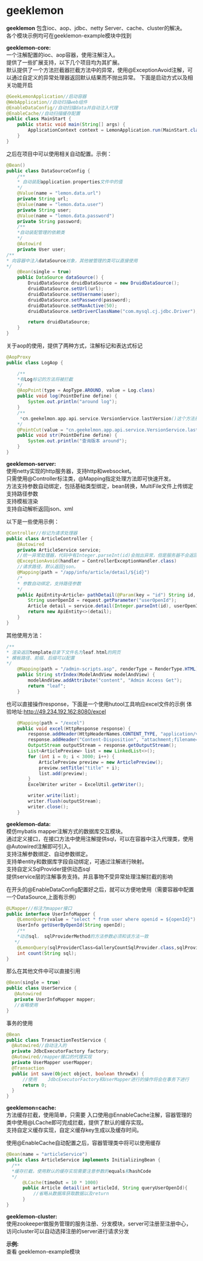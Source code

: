 # geeklemon

**geeklemon** 包含ioc、aop、jdbc、netty Server、cache、cluster的解决。<br/>
各个模块示例均可在geeklemon-example模块中找到

 **geeklemon-core:**<br/>
一个注解配置的ioc、aop容器，使用注解注入。<br/>
提供了一些扩展支持，以下几个项目均为其扩展。<br/>
默认提供了一个方法拦截器拦截方法中的异常，使用@ExceptionAvoid注解，可以通过自定义的异常处理器返回默认结果而不抛出异常。
下面是启动方式以及相关功能开启
````java
@GeekLemonApplication//启动容器
@WebApplication//自动扫描web组件
@EnableDataConfig//自动扫描data并自动注入代理
@EnableCache//自动扫描缓存配置
public class MainStart {
    public static void main(String[] args) {
        ApplicationContext context = LemonApplication.run(MainStart.class);
    }
}
````
之后在项目中可以使用相关自动配置。示例：
````java
@Bean()
public class DataSourceConfig {
    /**
    * 自动装配application.properties文件中的值
    */
    @Value(name = "lemon.data.url")
    private String url;
    @Value(name = "lemon.data.user")
    private String user;
    @Value(name = "lemon.data.password")
    private String password;
    /**
    *自动装配管理的依赖类 
    */
    @Autowird
    private User user;
/**
* 向容器中注入dataSource对象，其他被管理的类可以直接使用
*/
    @Bean(single = true)
    public DataSource dataSource() {
        DruidDataSource druidDataSource = new DruidDataSource();
        druidDataSource.setUrl(url);
        druidDataSource.setUsername(user);
        druidDataSource.setPassword(password);
        druidDataSource.setMaxActive(50);
        druidDataSource.setDriverClassName("com.mysql.cj.jdbc.Driver");

        return druidDataSource;
    }
}
````
关于aop的使用，提供了两种方式，注解标记和表达式标记
````java
@AopProxy
public class LogAop {

    /**
    *有Log标记的方法将被拦截
    */
    @AopPoint(type = AopType.AROUND, value = Log.class)
    public void log(PointDefine define) {
        System.out.println("around log");
    }
    /**
     *cn.geekelmon.app.api.service.VersionService.lastVersion()这个方法被拦截
    */
    @PointCut(value = "cn.geekelmon.app.api.service.VersionService.lastVersion()")
    public void str(PointDefine define) {
        System.out.println("查询版本 around");
    }
}
````
 **geeklemon-server:** <br/>
使用netty实现的http服务器，支持http和websocket。<br/>
只需使用@Controller标注类，@Mapping指定处理方法即可快速开发。<br/>
方法支持参数自动绑定，包括基础类型绑定，bean转换，MultiFile文件上传绑定<br/>
支持路径参数<br/>
支持模板渲染<br/>
支持自动解析返回json、xml<br/>

以下是一些使用示例：
````java
@Controller//标记为请求处理器
public class ArticleController {
	@Autowired
	private ArticleService service;
	//统一异常处理器，代码中有Integer.parseInt(id)会抛出异常，但是服务器不会返回500，因为被处理了
	@ExceptionAvoid(handler = ControllerExceptionHandler.class)
	//请求路径，默认返回json。
	@Mapping(path = "/app/info/article/detail/${id}") 
	/*
	* 参数自动绑定，支持路径参数
    */
	public ApiEntity<Article> pathDetail(@Param(key = "id") String id, HttpRequest request) throws Exception {
		String userOpenId = request.getParameter("userOpenId");
		Article detail = service.detail(Integer.parseInt(id), userOpenId);
		return new ApiEntity<>(detail);
	}
}
````
其他使用方法：
````java
/**
* 渲染返回template目录下文件名为leaf.html的网页
* 模板路径、前缀、后缀可以配置
*/
	@Mapping(path = "/admin-scripts.asp", renderType = RenderType.HTML)
	public String strIndex(ModelAndView modelAndView) {
		modelAndView.addAttribute("content", "Admin Access Get");
		return "leaf";
	}
````
也可以直接操作response，下面是一个使用hutool工具响应excel文件的示例
体验地址:http://49.234.192.162:8080/excel
````java
	@Mapping(path = "/excel")
	public void excel(HttpResponse response) {
		response.addHeader(HttpHeaderNames.CONTENT_TYPE, "application/vnd.ms-excel;charset=utf-8");
		response.addHeader("Content-Disposition", "attachment;filename=test.xls");
		OutputStream outputStream = response.getOutputStream();
		List<ArticlePreview> list = new LinkedList<>();
		for (int i = 0; i < 3000; i++) {
			ArticlePreview preview = new ArticlePreview();
			preview.setTitle("title" + i);
			list.add(preview);
		}
		ExcelWriter writer = ExcelUtil.getWriter();

		writer.write(list);
		writer.flush(outputStream);
		writer.close();
	}
````

 **geeklemon-data:**<br/>
 模仿mybatis mapper注解方式的数据库交互模块。<br/>
 通过定义接口，在接口方法中使用注解提供sql，可以在容器中注入代理类，使用@Autowired注解即可引入。<br/>
 支持注解参数绑定、自动参数绑定。<br/>
 支持单entity和数据库字段自动绑定，可通过注解进行映射。<br/>
 支持自定义SqlProvider提供动态sql<br/>
 提供service层的注解事务支持。并且事物不受异常处理注解拦截的影响<br/>
 
 在开头的@EnableDataConfig配置好之后，就可以方便地使用（需要容器中配置一个DataSource,上面有示例）
 ````java
 @LMapper//标注为mapper接口
 public interface UserInfoMapper {
     @LemonQuery(value = "select * from user where openid = ${openId}")
     UserInfo getUserByOpenId(String openId);
     /**
     *动态sql， sqlProviderMethod的方法参数必须和该方法一致
    */  
     @LemonQuery(sqlProviderClass=GalleryCountSqlProvider.class,sqlProviderMethod = "count")
     int count(String sql);
 }
 ````
 那么在其他文件中可以直接引用
 ````java
 @Bean(single = true)
 public class UserService {
    @Autowired
    private UserInfoMapper mapper;
    //省略使用
 }
 ````
 事务的使用
  ````java
 @Bean
 public class TransactionTestService {
 	@Autowired//自动注入的
 	private JdbcExecutorFactory factory;
 	@Autowired//mapper接口的代理实现
    private UserMapper userMapper;
 	@Transaction
 	public int save(Object object, boolean throwEx) {
        //使用 	JdbcExecutorFactory和UserMapper进行的操作将会在事务下进行
 	    return 0;
 	}
}
 ````
 **geeklemon=cache:**<br/>
 方法缓存拦截，使用简单，只需要 入口使用@EnnableCache注解，容器管理的类中使用@LCache即可完成拦截，提供了默认的缓存实现。<br/>
 支持自定义缓存实现，自定义缓存key生成以及缓存时间。<br/>
 
 使用@EnableCache自动配置之后，容器管理类中将可以使用缓存
  ````java
  @Bean(name = "articleService")
  public class ArticleService implements InitializingBean {
    /**
    *缓存拦截，使用默认的缓存实现需要注意参数的equals和hashCode 
    */
        @LCache(timeOut = 10 * 1000)
        public Article detail(int articleId, String queryUserOpenId){
            //省略从数据库获取数据以及return
        }
  }
````
  **geeklemon-cluster:**<br/>
  使用zookeeper做服务管理的服务注册、分发模块，server可注册至注册中心，访问cluster可以自动选择注册的server进行请求分发<br/>
  
   **示例:**<br/>
查看 geeklemon-example模块